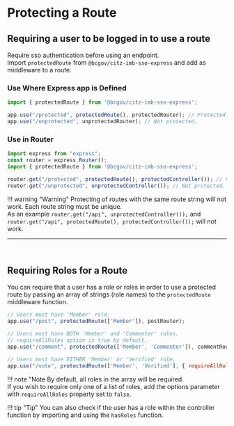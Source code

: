 # Protecting a Route

## Requiring a user to be logged in to use a route

Require sso authentication before using an endpoint.  
Import `protectedRoute` from `@bcgov/citz-imb-sso-express` and add as middleware to a route.

### Use Where Express app is Defined

```JavaScript
import { protectedRoute } from '@bcgov/citz-imb-sso-express';

app.use("/protected", protectedRoute(), protectedRouter); // Protected.
app.use("/unprotected", unprotectedRouter); // Not protected.
```

### Use in Router

```JavaScript
import express from "express";
const router = express.Router();
import { protectedRoute } from '@bcgov/citz-imb-sso-express';

router.get("/protected", protectedRoute(), protectedController()); // Protected.
router.get("/unprotected", unprotectedController()); // Not protected.
```

!!! warning "Warning"
    Protecting of routes with the same route string will not work. Each route string must be unique.  
    As an example `router.get("/api", unprotectedController());` and `router.get("/api", protectedRoute(), protectedController());` will not work.

---

<br />

## Requiring Roles for a Route

You can require that a user has a role or roles in order to use a protected route by passing an array of strings (role names) to the `protectedRoute` middleware function.

```Javascript
// Users must have 'Member' role.
app.use("/post", protectedRoute(['Member']), postRouter);

// Users must have BOTH 'Member' and 'Commenter' roles.
// requireAllRoles option is true by default.
app.use("/comment", protectedRoute(['Member', 'Commenter']), commentRouter);

// Users must have EITHER 'Member' or 'Verified' role.
app.use("/vote", protectedRoute(['Member', 'Verified'], { requireAllRoles: false }), voteRouter);
```

!!! note "Note
    By default, all roles in the array will be required.  
    If you wish to require only one of a list of roles, add the options parameter with `requireAllRoles` property set to `false`.

!!! tip "Tip"
    You can also check if the user has a role within the controller function by importing and using the `hasRoles` function.

